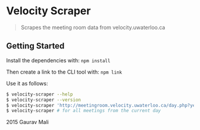 # Velocity Scraper

> Scrapes the meeting room data from velocity.uwaterloo.ca


## Getting Started

Install the dependencies with: `npm install`

Then create a link to the CLI tool with: `npm link`

Use it as follows:

```sh
$ velocity-scraper --help
$ velocity-scraper --version
$ velocity-scraper 'http://meetingroom.velocity.uwaterloo.ca/day.php?year=2014&month=12&day=10&area=2' # pass the url in quotes
$ velocity-scraper # for all meetings from the current day
```


2015 Gaurav Mali
